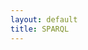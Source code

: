 ```yaml
---
layout: default
title: SPARQL
---
```


<div id='sparql-editor'></div>
 <query data-endpoint="https://data.labs.pdok.nl/sparql" data-show-query>
  </query>


<style>
.google-visualization-table .gradient {
  color: black;
  font-family: inherit;
}

/*Changes made to the colours of the headers from sparql. Could only be forced with important at the moment.*/

th {
	color: black !important; 
	background: white !important;
}

.yasgui .yasqe .CodeMirror-fullscreen {
	top: 100px !important;
}

header {
  display: none;
}

.wrapper {
    width: 95%;
}

section {
  margin-left: 50px;
  // margin-right: 50px;
}
</style>
